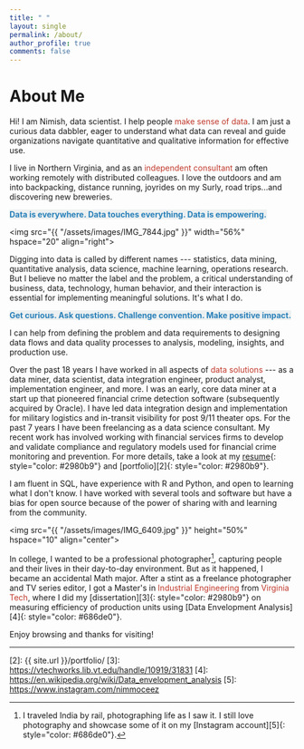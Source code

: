 ```yaml
---
title: " "
layout: single
permalink: /about/
author_profile: true
comments: false
---
```


# About Me

Hi! I am Nimish, data scientist. I help people <font color="#c0392b">make sense of data</font>. I am just a curious data dabbler, eager to understand what data can reveal and guide organizations navigate quantitative and qualitative information for effective use. 

I live in Northern Virginia, and as an <font color="#c0392b">independent consultant</font> am often working remotely with distributed colleagues. I love the outdoors and am into backpacking, distance running, joyrides on my Surly, road trips...and discovering new breweries.

<span style="color: #2980b9; background-color:#ecf0f1">**Data is everywhere. Data touches everything. Data is empowering.**</span>

<img src="{{ "/assets/images/IMG_7844.jpg" }}"
width="56%" hspace="20" align="right">

Digging into data is called by different names --- <span style="color: ">statistics, data mining, quantitative analysis, data science, machine learning, operations research</span>. But I believe no matter the label and the problem, a critical understanding of business, data, technology, human behavior, and their interaction is essential for implementing meaningful solutions. It's what I do.

<span style="color: #2980b9; background-color:#ecf0f1">**Get curious. Ask questions. Challenge convention. Make positive impact.**</span>

I can help from defining the problem and data requirements to designing data flows and data quality processes to analysis, modeling, insights, and production use.

Over the past 18 years I have worked in all aspects of <font color="#c0392b">data solutions</font> --- as a data miner, data scientist, data integration engineer, product analyst, implementation engineer, and more. I was an early, core data miner at a start up that pioneered financial crime detection software (subsequently acquired by Oracle). I have led data integration design and implementation for military logistics and in-transit visibility for post 9/11 theater ops. For the past 7 years I have been freelancing as a data science consultant. My recent work has involved working with financial services firms to develop and validate compliance and regulatory models used for financial crime monitoring and prevention. For more details, take a look at my [resume][1]{: style="color: #2980b9"} and [portfolio][2]{: style="color: #2980b9"}.

I am fluent in SQL, have experience with R and Python, and open to learning what I don't know. I have worked with several tools and software but have a bias for open source because of the power of sharing with and learning from the community. 

<img src="{{ "/assets/images/IMG_6409.jpg" }}"
height="50%" hspace="10" align="center">

In college, I wanted to be a professional photographer[^fnote1], capturing people and their lives in their day-to-day environment. But as it happened, I became an accidental Math major. After a stint as a freelance photographer and TV series editor, I got a Master's in <font color="#c0392b">Industrial Engineering</font> from <font color="#c0392b">Virginia Tech</font>, where I did my [dissertation][3]{: style="color: #2980b9"} on measuring efficiency of production units using [Data Envelopment Analysis][4]{: style="color: #686de0"}.

Enjoy browsing and thanks for visiting!


-- -- -- --

[^fnote1]: I traveled India by rail, photographing life as I saw it. I still love photography and showcase some of it on my [Instagram account][5]{: style="color: #686de0"}.

[1]: https://niimmiish.github.io/resume1
[2]: {{ site.url }}/portfolio/
[3]: https://vtechworks.lib.vt.edu/handle/10919/31831
[4]: https://en.wikipedia.org/wiki/Data_envelopment_analysis
[5]: https://www.instagram.com/nimmoceez
